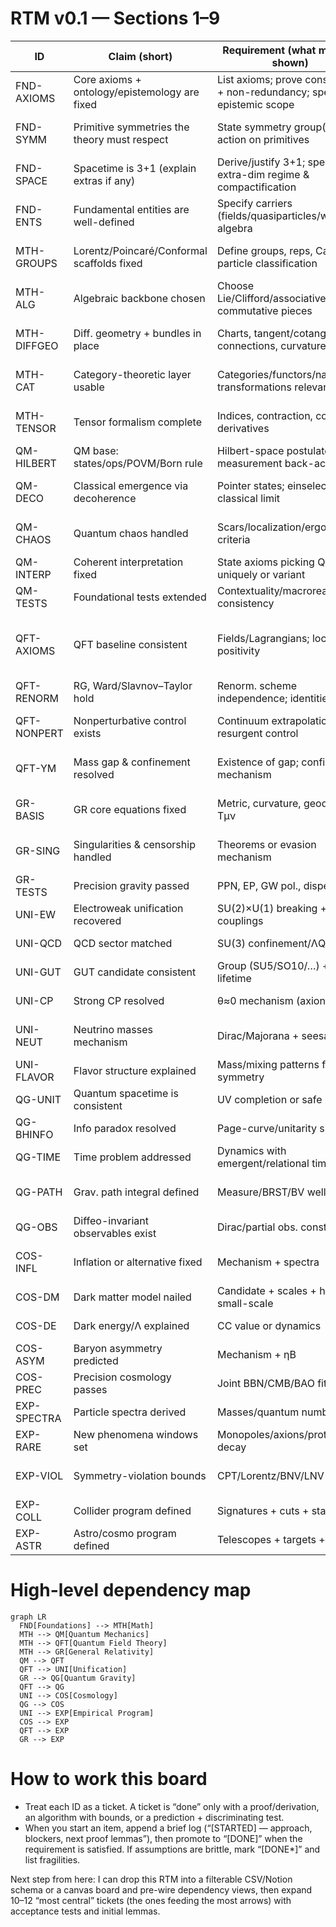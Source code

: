 # RTM v0.1 — Sections 1–9

| ID          | Claim (short)                                 | Requirement (what must be shown)                                         | Method (how)                                       | Observable / Test                                         | Falsifier (kill)                                      | Dependencies                     | Status/Risk   |
| ----------- | --------------------------------------------- | ------------------------------------------------------------------------ | -------------------------------------------------- | --------------------------------------------------------- | ----------------------------------------------------- | -------------------------------- | ------------- |
| FND-AXIOMS  | Core axioms + ontology/epistemology are fixed | List axioms; prove consistency + non-redundancy; specify epistemic scope | Axiom set + meta-theorems; conservative extensions | Internal model existence; definitional equivalence checks | Inconsistency or hidden circularity                   | —                                | [NOT STARTED] |
| FND-SYMM    | Primitive symmetries the theory must respect  | State symmetry group(s) and action on primitives                         | Group action on state space; invariants            | Noether-type conservation at low levels                   | Symmetry-breaking at primitives without mechanism     | FND-AXIOMS                       | [NOT STARTED] |
| FND-SPACE   | Spacetime is 3+1 (explain extras if any)      | Derive/justify 3+1; specify extra-dim regime & compactification          | Stability/anthropic/stochastic arguments; EFT      | Predict KK modes / deviation scales                       | Non-observation within predicted windows              | FND-AXIOMS, FND-SYMM             | [NOT STARTED] |
| FND-ENTS    | Fundamental entities are well-defined         | Specify carriers (fields/quasiparticles/walkers); algebra                | Algebraic presentation; state space & observables  | Operational mapping exists (see MEAS-OPS)                 | No consistent observable algebra                      | FND-AXIOMS                       | [NOT STARTED] |
| MTH-GROUPS  | Lorentz/Poincaré/Conformal scaffolds fixed    | Define groups, reps, Casimirs; particle classification                   | Rep theory; Lie algebra generators                 | Correct mass–spin spectra; invariant two-point forms      | Violation of microcausality/unitarity in induced reps | FND-SYMM                         | [NOT STARTED] |
| MTH-ALG     | Algebraic backbone chosen                     | Choose Lie/Clifford/associative/non-commutative pieces                   | Structure constants; *-algebras                    | Consistent comp rules across sectors                      | Anomaly-like inconsistencies at algebra level         | FND-ENTS                         | [NOT STARTED] |
| MTH-DIFFGEO | Diff. geometry + bundles in place             | Charts, tangent/cotangent, connections, curvature                        | Principal/assoc. bundles; Ehresmann connection     | Gauge curvature = field strength mapping                  | Ill-defined connection/curvature under transitions    | FND-SPACE                        | [NOT STARTED] |
| MTH-CAT     | Category-theoretic layer usable               | Categories/functors/natural transformations relevant                     | Functorial symmetries/dualities; limits/colimits   | Duality invariants preserved                              | Contradictions with physical equivalences             | FND-SYMM                         | [NOT STARTED] |
| MTH-TENSOR  | Tensor formalism complete                     | Indices, contraction, covariant derivatives                              | Component + abstract index calculus                | Coordinate/gauge invariants match                         | Gauge/coord dependence leaks into observables         | FND-SPACE                        | [NOT STARTED] |
| QM-HILBERT  | QM base: states/ops/POVM/Born rule            | Hilbert-space postulates; measurement back-action                        | C*-algebra / POVM formalism                        | Frequencies match Born limits                             | Empirical deviation from POVM predictions             | MTH-ALG, MTH-TENSOR              | [NOT STARTED] |
| QM-DECO     | Classical emergence via decoherence           | Pointer states; einselection; classical limit                            | Open-systems master equations                      | Decoherence rates; Loschmidt echo                         | Robust interference where suppression predicted       | QM-HILBERT                       | [NOT STARTED] |
| QM-CHAOS    | Quantum chaos handled                         | Scars/localization/ergodicity criteria                                   | Semiclassical (Gutzwiller), RMT links              | Spectral stats; scar observables                          | Persistent mismatch to RMT universality class         | QM-HILBERT, MTH-GROUPS           | [NOT STARTED] |
| QM-INTERP   | Coherent interpretation fixed                 | State axioms picking QM uniquely or variant                              | Reconstructions; GPT comparisons                   | No Dutch-book/decision violations                         | Internal contradiction with dynamics                  | QM-HILBERT, MTH-CAT              | [NOT STARTED] |
| QM-TESTS    | Foundational tests extended                   | Contextuality/macrorealism consistency                                   | KS/LG/Wigner-friend protocols                      | Loophole-free inequalities                                | Violations outside predicted cones                    | QM-HILBERT                       | [NOT STARTED] |
| QFT-AXIOMS  | QFT baseline consistent                       | Fields/Lagrangians; locality; positivity                                 | Wightman/Haag–Kastler; OS positivity               | Reconstruct Wightman from OS; spectrum cond.              | Failure of reflection positivity or locality          | MTH-GROUPS, MTH-ALG, MTH-DIFFGEO | [NOT STARTED] |
| QFT-RENORM  | RG, Ward/Slavnov–Taylor hold                  | Renorm. scheme independence; identities                                  | BPHZ/MS; BRST cohomology                           | Scheme-invariant β, γ; conserved currents                 | Anomalous breaking where forbidden                    | QFT-AXIOMS, MTH-ALG              | [NOT STARTED] |
| QFT-NONPERT | Nonperturbative control exists                | Continuum extrapolation & resurgent control                              | Lattice; FRG; Borel/transseries                    | Scale setting; universality checks                        | Lattice result contradicts continuum limit            | QFT-AXIOMS                       | [NOT STARTED] |
| QFT-YM      | Mass gap & confinement resolved               | Existence of gap; confinement mechanism                                  | Lattice proofs/bounds; flux-tube EFT               | Hadron spectra; string tension                            | Absence of gap under stated axioms                    | QFT-NONPERT, QFT-RENORM          | [NOT STARTED] |
| GR-BASIS    | GR core equations fixed                       | Metric, curvature, geodesics, Tμν                                        | Variational derivation; ADM                        | Classic tests (perihelion, light bending)                 | Systematic deviation beyond bounds                    | MTH-DIFFGEO, FND-SPACE           | [NOT STARTED] |
| GR-SING     | Singularities & censorship handled            | Theorems or evasion mechanism                                            | Penrose/Hawking or modified dynamics               | Censorship-compatible signatures                          | Generic naked singularities without control           | GR-BASIS                         | [NOT STARTED] |
| GR-TESTS    | Precision gravity passed                      | PPN, EP, GW pol., dispersion                                             | PPN fit; atom interferometry; LIGO/Virgo/KAGRA     | Bounds within margins                                     | Reproducible violation of EP/PPN                      | GR-BASIS                         | [NOT STARTED] |
| UNI-EW      | Electroweak unification recovered             | SU(2)×U(1) breaking + couplings                                          | Higgs sector/EFT matching                          | Precision EW (LEP/LHC)                                    | Coupling pattern mismatch                             | QFT-RENORM                       | [NOT STARTED] |
| UNI-QCD     | QCD sector matched                            | SU(3) confinement/ΛQCD                                                   | Lattice + chiral EFT                               | Hadron masses/form factors                                | Inconsistent form-factor systematics                  | QFT-YM                           | [NOT STARTED] |
| UNI-GUT     | GUT candidate consistent                      | Group (SU5/SO10/…) + proton lifetime                                     | RG unification; threshold corr.                    | p→e+π0 bounds; coupling meeting                           | Excluded lifetime/couplings                           | UNI-EW, UNI-QCD                  | [NOT STARTED] |
| UNI-CP      | Strong CP resolved                            | θ≈0 mechanism (axion/…)                                                  | PQ symmetry; axion EFT                             | Axion haloscopes/helioscopes                              | Null in stated reach                                  | QFT-RENORM                       | [NOT STARTED] |
| UNI-NEUT    | Neutrino masses mechanism                     | Dirac/Majorana + seesaw                                                  | PMNS fit; LNV operators                            | 0νββ; oscillation params                                  | Incompatible hierarchy/phase                          | QFT-RENORM, UNI-GUT              | [NOT STARTED] |
| UNI-FLAVOR  | Flavor structure explained                    | Mass/mixing patterns from symmetry                                       | FN/U(2)/modular flavor                             | Rare decays; CPV                                          | Absence of predicted deviations                       | UNI-NEUT, UNI-GUT                | [NOT STARTED] |
| QG-UNIT     | Quantum spacetime is consistent               | UV completion or safe EFT                                                | Asymp. safety, strings, LQG, causal sets           | Low-energy limit agrees                                   | Non-unitary/ill-defined limit                         | QFT-AXIOMS, GR-BASIS             | [NOT STARTED] |
| QG-BHINFO   | Info paradox resolved                         | Page-curve/unitarity shown                                               | Islands/replicas or unitary S-matrix               | Entropy flow; analog tests                                | Irreducible loss under assumptions                    | QG-UNIT                          | [NOT STARTED] |
| QG-TIME     | Time problem addressed                        | Dynamics with emergent/relational time                                   | Wheeler–DeWitt; relational observables             | Gauge-invariant clock tests                               | Inconsistency across slicings                         | QG-UNIT                          | [NOT STARTED] |
| QG-PATH     | Grav. path integral defined                   | Measure/BRST/BV well-posed                                               | Gauge fixing; ghosts                               | Gauge-indep. obs.                                         | Gribov-type obstruction uncontrolled                  | QG-UNIT, MTH-DIFFGEO             | [NOT STARTED] |
| QG-OBS      | Diffeo-invariant observables exist            | Dirac/partial obs. construction                                          | Relational structures                              | Slice-indep. values                                       | Observable algebra inconsistency                      | QG-UNIT                          | [NOT STARTED] |
| COS-INFL    | Inflation or alternative fixed                | Mechanism + spectra                                                      | EFT of inflation; alternatives                     | ns, r, fNL, isocurvature                                  | Disagreement with Planck/next-gen                     | QFT-RENORM, GR-BASIS             | [NOT STARTED] |
| COS-DM      | Dark matter model nailed                      | Candidate + scales + halo small-scale                                    | WIMPs/axions/SIDM/…                                | Direct/indirect/lensing; cores/sats                       | Joint exclusion vs structure                          | UNI/QFT-NONPERT                  | [NOT STARTED] |
| COS-DE      | Dark energy/Λ explained                       | CC value or dynamics                                                     | Vacuum calc / quintessence                         | H0/S8 + w(z)                                              | Tension persists beyond model                         | GR-TESTS, QFT-RENORM             | [NOT STARTED] |
| COS-ASYM    | Baryon asymmetry predicted                    | Mechanism + ηB                                                           | EWBG/leptogenesis                                  | ηB from CMB/BBN                                           | Incompatible CPV/efficiency                           | UNI-NEUT, COS-INFL               | [NOT STARTED] |
| COS-PREC    | Precision cosmology passes                    | Joint BBN/CMB/BAO fits                                                   | Global inference pipeline                          | Consistent posteriors                                     | Stable residuals outside noise                        | COS-*                            | [NOT STARTED] |
| EXP-SPECTRA | Particle spectra derived                      | Masses/quantum numbers                                                   | EFT + symmetry                                     | Cross-sections/branching                                  | Persistent mismatch                                   | UNI-*, QFT-*                     | [NOT STARTED] |
| EXP-RARE    | New phenomena windows set                     | Monopoles/axions/proton decay                                            | Detector proposals + limits                        | Exclusion or discovery                                    | Contradiction across channels                         | UNI-GUT, UNI-CP                  | [NOT STARTED] |
| EXP-VIOL    | Symmetry-violation bounds                     | CPT/Lorentz/BNV/LNV                                                      | SME/EFT tests                                      | Laboratory/astro limits                                   | Incompatible null/pos results                         | MTH-GROUPS, QFT-AXIOMS           | [NOT STARTED] |
| EXP-COLL    | Collider program defined                      | Signatures + cuts + stats                                                | MC + EFT fits                                      | Run plans + sensitivities                                 | Null against predicted reach                          | EXP-SPECTRA                      | [NOT STARTED] |
| EXP-ASTR    | Astro/cosmo program defined                   | Telescopes + targets + stats                                             | Multi-messenger strategy                           | Joint-likelihood constraints                              | Tension with lab sector                               | COS-*, UNI-*                     | [NOT STARTED] |

# High-level dependency map

```mermaid
graph LR
  FND[Foundations] --> MTH[Math]
  MTH --> QM[Quantum Mechanics]
  MTH --> QFT[Quantum Field Theory]
  MTH --> GR[General Relativity]
  QM --> QFT
  QFT --> UNI[Unification]
  GR --> QG[Quantum Gravity]
  QFT --> QG
  UNI --> COS[Cosmology]
  QG --> COS
  UNI --> EXP[Empirical Program]
  COS --> EXP
  QFT --> EXP
  GR --> EXP
```

# How to work this board

* Treat each ID as a ticket. A ticket is “done” only with a proof/derivation, an algorithm with bounds, or a prediction + discriminating test.
* When you start an item, append a brief log (“[STARTED] — approach, blockers, next proof lemmas”), then promote to “[DONE]” when the requirement is satisfied. If assumptions are brittle, mark “[DONE*]” and list fragilities.

Next step from here: I can drop this RTM into a filterable CSV/Notion schema or a canvas board and pre-wire dependency views, then expand 10–12 “most central” tickets (the ones feeding the most arrows) with acceptance tests and initial lemmas.
